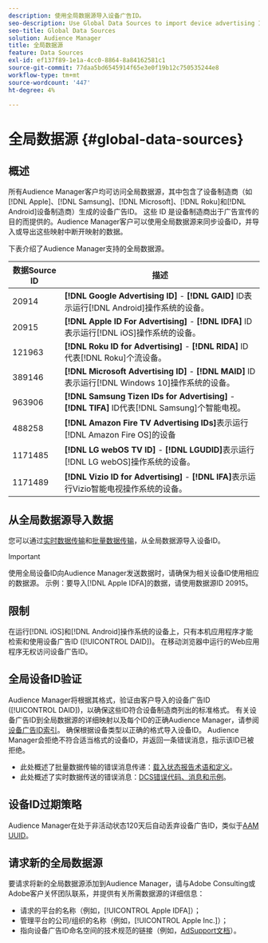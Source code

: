 ```yaml
---
description: 使用全局数据源导入设备广告ID。
seo-description: Use Global Data Sources to import device advertising IDs.
seo-title: Global Data Sources
solution: Audience Manager
title: 全局数据源
feature: Data Sources
exl-id: ef137f89-1e1a-4cc0-8864-8a84162581c1
source-git-commit: 77daa5bd6545914f65e3e0f19b12c750535244e8
workflow-type: tm+mt
source-wordcount: '447'
ht-degree: 4%

---
```


# 全局数据源 {#global-data-sources}

## 概述

所有Audience Manager客户均可访问全局数据源，其中包含了设备制造商（如[!DNL Apple]、[!DNL Samsung]、[!DNL Microsoft]、[!DNL Roku]和[!DNL Android]设备制造商）生成的设备广告ID。 这些 ID 是设备制造商出于广告宣传的目的而提供的。Audience Manager客户可以使用全局数据源来同步设备ID，并导入或导出这些映射中断开映射的数据。

下表介绍了Audience Manager支持的全局数据源。

| 数据Source ID | 描述 |
|---|---|
| 20914 | **[!DNL Google Advertising ID]** - **[!DNL GAID]** ID表示运行[!DNL Android]操作系统的设备。 |
| 20915 | **[!DNL Apple ID For Advertising]** - **[!DNL IDFA]** ID表示运行[!DNL iOS]操作系统的设备。 |
| 121963 | **[!DNL Roku ID for Advertising]** - **[!DNL RIDA]** ID代表[!DNL Roku]个流设备。 |
| 389146 | **[!DNL Microsoft Advertising ID]** - **[!DNL MAID]** ID表示运行[!DNL Windows 10]操作系统的设备。 |
| 963906 | **[!DNL Samsung Tizen IDs for Advertising]** - **[!DNL TIFA]** ID代表[!DNL Samsung]个智能电视。 |
| 488258 | **[!DNL Amazon Fire TV Advertising IDs]**&#x200B;表示运行[!DNL Amazon Fire OS]的设备 |
| 1171485 | **[!DNL LG webOS TV ID]** - **[!DNL LGUDID]**&#x200B;表示运行[!DNL LG webOS]操作系统的设备。 |
| 1171489 | **[!DNL Vizio ID for Advertising]** - **[!DNL IFA]**&#x200B;表示运行Vizio智能电视操作系统的设备。 |

## 从全局数据源导入数据

您可以通过[实时数据传输](../integration/sending-audience-data/real-time-data-integration/real-time-data-transfer.md)和[批量数据传输](../integration/sending-audience-data/batch-data-transfer-explained/batch-data-transfer-explained.md)，从全局数据源导入设备ID。

>[!IMPORTANT]
>
>使用全局设备ID向Audience Manager发送数据时，请确保为相关设备ID使用相应的数据源。 示例：要导入[!DNL Apple IDFA]的数据，请使用数据源ID 20915。

## 限制

在运行[!DNL iOS]和[!DNL Android]操作系统的设备上，只有本机应用程序才能检索和使用设备广告ID ([!UICONTROL DAID])。 在移动浏览器中运行的Web应用程序无权访问设备广告ID。

## 全局设备ID验证

Audience Manager将根据其格式，验证由客户导入的设备广告ID ([!UICONTROL DAID])，以确保这些ID符合设备制造商列出的标准格式。 有关设备广告ID到全局数据源的详细映射以及每个ID的正确Audience Manager，请参阅[设备广告ID索引](../reference/ids-in-aam.md)。 确保根据设备类型以正确的格式导入设备ID。 Audience Manager会拒绝不符合适当格式的设备ID，并返回一条错误消息，指示该ID已被拒绝。

* 此处概述了批量数据传输的错误消息传递：[载入状态报告术语和定义](../reporting/onboarding-status-report.md#report-terms-conditions)。
* 此处概述了实时数据传送的错误消息：[DCS错误代码、消息和示例](../api/dcs-intro/dcs-api-reference/dcs-error-codes.md)。

## 设备ID过期策略

Audience Manager在处于非活动状态120天后自动丢弃设备广告ID，类似于[AAM UUID](../faq/faq-privacy.md)。

## 请求新的全局数据源

要请求将新的全局数据源添加到Audience Manager，请与Adobe Consulting或Adobe客户关怀团队联系，并提供有关所需数据源的详细信息：

* 请求的平台的名称（例如，[!UICONTROL Apple IDFA]）；
* 管理平台的公司/组织的名称（例如，[!UICONTROL Apple Inc.]）；
* 指向设备广告ID命名空间的技术规范的链接（例如，[AdSupport文档](https://developer.apple.com/documentation/adsupport)）。
